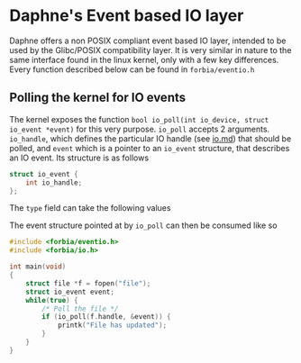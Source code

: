 # Daphne's Event based IO layer
Daphne offers a non POSIX compliant event based IO layer, intended to be used by the Glibc/POSIX compatibility layer. It is very similar in nature to the same interface found in the linux kernel, only with a few key differences. Every function described below can be found in `forbia/eventio.h`

## Polling the kernel for IO events
The kernel exposes the function `bool io_poll(int io_device, struct io_event *event)` for this very purpose. `io_poll` accepts 2 arguments. `io_handle`, which defines the particular IO handle (see [io.md](https://github.com/synthels/daphne/blob/master/docs/io.md)) that should be polled, and `event` which is a pointer to an `io_event` structure, that describes an IO event. Its structure is as follows

```c
struct io_event {
    int io_handle;
};
```

The `type` field can take the following values

The event structure pointed at by `io_poll` can then be consumed like so

```c
#include <forbia/eventio.h>
#include <forbia/io.h>

int main(void)
{
    struct file *f = fopen("file");
    struct io_event event;
    while(true) {
        /* Poll the file */
        if (io_poll(f.handle, &event)) {
            printk("File has updated");
        }
    }
}
```
